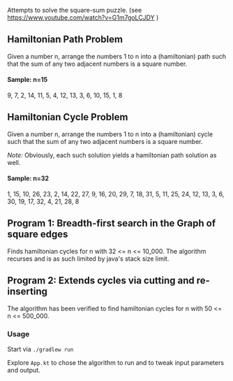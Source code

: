 Attempts to solve the square-sum puzzle. (see https://www.youtube.com/watch?v=G1m7goLCJDY )

## Hamiltonian Path Problem 

Given a number n, arrange the numbers 1 to n into a (hamiltonian) path such that 
the sum of any two adjacent numbers is a square number.

#### Sample: n=15

9, 7, 2, 14, 11, 5, 4, 12, 13, 3, 6, 10, 15, 1, 8

## Hamiltonian Cycle Problem

Given a number n, arrange the numbers 1 to n into a (hamiltonian) cycle such that 
the sum of any two adjacent numbers is a square number.

*Note:* Obviously, each such solution yields a hamiltonian path solution as well.

#### Sample: n=32

1, 15, 10, 26, 23, 2, 14, 22, 27, 9, 16, 20, 29, 7, 18, 31, 5, 11, 25, 24, 12, 13, 3, 6, 30, 19, 17, 32, 4, 21, 28, 8

## Program 1: Breadth-first search in the Graph of square edges

Finds hamiltonian cycles for n with 32 <= n <= 10_000.
The algorithm recurses and is as such limited by java's stack size limit.

## Program 2: Extends cycles via cutting and re-inserting

The algorithm has been verified to find hamiltonian cycles for n with 50 <= n <= 500_000.

### Usage

Start via `./gradlew run`

Explore `App.kt` to chose the algorithm to run and to tweak input parameters and output.
